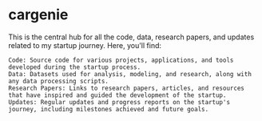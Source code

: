 # cargenie

This is the central hub for all the code, data, research papers, and updates related to my startup journey. Here, you'll find:

    Code: Source code for various projects, applications, and tools developed during the startup process.
    Data: Datasets used for analysis, modeling, and research, along with any data processing scripts.
    Research Papers: Links to research papers, articles, and resources that have inspired and guided the development of the startup.
    Updates: Regular updates and progress reports on the startup's journey, including milestones achieved and future goals.
